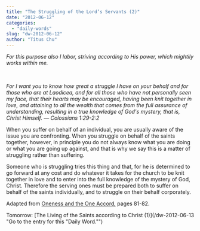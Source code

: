 ```yaml
---
title: "The Struggling of the Lord’s Servants (2)"
date: "2012-06-12"
categories: 
  - "daily-words"
slug: "dw-2012-06-12"
author: "Titus Chu"
---
```


_For this purpose also I labor, striving according to His power, which mightily works within me._

 

_For I want you to know how great a struggle I have on your behalf and for those who are at Laodicea, and for all those who have not personally seen my face, that their hearts may be encouraged, having been knit together in love, and attaining to all the wealth that comes from the full assurance of understanding, resulting in a true knowledge of God's mystery, that is, Christ Himself. — Colossians 1:29-2:2_

When you suffer on behalf of an individual, you are usually aware of the issue you are confronting. When you struggle on behalf of the saints together, however, in principle you do not always know what you are doing or what you are going up against, and that is why we say this is a matter of struggling rather than suffering.

Someone who is struggling tries this thing and that, for he is determined to go forward at any cost and do whatever it takes for the church to be knit together in love and to enter into the full knowledge of the mystery of God, Christ. Therefore the serving ones must be prepared both to suffer on behalf of the saints individually, and to struggle on their behalf corporately.

Adapted from [Oneness and the One Accord](/book-oneness "Go to the listing for this book.")_[,](/book-journey "Go to the listing for this book.")_ pages 81-82.

Tomorrow: [The Living of the Saints according to Christ (1)](/dw-2012-06-13 "Go to the entry for this "Daily Word."")
